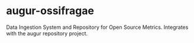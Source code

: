 # augur-ossifragae
Data Ingestion System and Repository for Open Source Metrics. Integrates with the augur repository project. 
